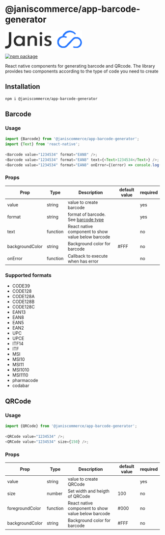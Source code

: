 # @janiscommerce/app-barcode-generator

![janis-logo](brand-logo.png)

[![npm package](https://badge.fury.io/js/react-qr-code.svg)](https://www.npmjs.org/package/@janiscommerce/app-barcode-generator)

React native components for generating barcode and QRcode. The library provides two components according to the type of code you need to create

## Installation

```bash
npm i @janiscommerce/app-barcode-generator
```

## Barcode

### Usage

```javascript
import {Barcode} from '@janiscommerce/app-barcode-generator';
import {Text} from 'react-native';

<Barcode value="1234534" format="EAN8" />;
<Barcode value="1234534" format="EAN8" text={<Text>1234534</Text>} />;
<Barcode value="1234534" format="EAN8" onError={(error) => console.log(error)} />;
```

### Props

| Prop            | Type     | Description                                               | default value | required |
| --------------- | -------- | --------------------------------------------------------- | ------------- | -------- |
| value           | string   | value to create barcode                                   |               | yes      |
| format          | string   | format of barcode. See [barcode type](#supported-formats) |               | yes      |
| text            | function | React native component to show value below barcode        |               | no       |
| backgroundColor | string   | Background color for barcode                              | #FFF          | no       |
| onError         | function | Callback to execute when has error                        |               | no       |

### Supported formats

- CODE39
- CODE128
- CODE128A
- CODE128B
- CODE128C
- EAN13
- EAN8
- EAN5
- EAN2
- UPC
- UPCE
- ITF14
- ITF
- MSI
- MSI10
- MSI11
- MSI1010
- MSI1110
- pharmacode
- codabar

## QRCode

### Usage

```javascript
import {QRCode} from '@janiscommerce/app-barcode-generator';

<QRCode value="1234534" />;
<QRCode value="1234534" size={150} />;
```

### Props

| Prop            | Type     | Description                                        | default value | required |
| --------------- | -------- | -------------------------------------------------- | ------------- | -------- |
| value           | string   | value to create QRCode                             |               | yes      |
| size            | number   | Set width and heigth of QRCode                     | 100           | no       |
| foregroundColor | function | React native component to show value below barcode | #000          | no       |
| backgroundColor | string   | Background color for barcode                       | #FFF          | no       |
